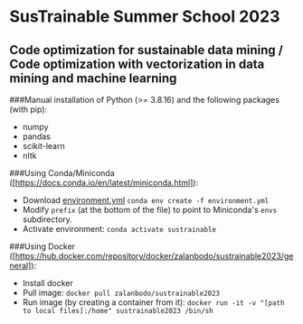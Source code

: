 # SusTrainable Summer School 2023
## Code optimization for sustainable data mining / Code optimization with vectorization in data mining and machine learning

###Manual installation of Python (>= 3.8.16) and the following packages (with pip):
- numpy
- pandas
- scikit-learn
- nltk

###Using Conda/Miniconda ([https://docs.conda.io/en/latest/miniconda.html]):
- Download [environment.yml](https://github.com/miafranc/sustrainable2023/blob/main/environment.yml)
`conda env create -f environment.yml`
- Modify `prefix` (at the bottom of the file) to point to Miniconda's `envs` subdirectory.
- Activate environment:
`conda activate sustrainable`

###Using Docker ([https://hub.docker.com/repository/docker/zalanbodo/sustrainable2023/general]):
- Install docker
- Pull image:
`docker pull zalanbodo/sustrainable2023`
- Run image (by creating a container from it):
`docker run -it -v "[path to local files]:/home" sustrainable2023 /bin/sh`
